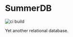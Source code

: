 # SummerDB

![ci build](https://github.com/SummerDB/SummerDB/actions/workflows/ci.yml/badge.svg)

Yet another relational database.
